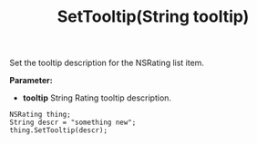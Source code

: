 ﻿---
uid: crmscript_ref_NSRating_SetTooltip
title: SetTooltip(String tooltip)
intellisense: NSRating.SetTooltip
keywords: NSRating, SetTooltip
so.topic: reference
---

Set the tooltip description for the NSRating list item.

**Parameter:** 
 - **tooltip** String Rating tooltip description.

```crmscript
NSRating thing;
String descr = "something new";
thing.SetTooltip(descr);
```

